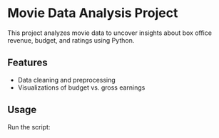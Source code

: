 # Movie Data Analysis Project

This project analyzes movie data to uncover insights about box office revenue, budget, and ratings using Python.

## Features
- Data cleaning and preprocessing
- Visualizations of budget vs. gross earnings

## Usage
Run the script:
